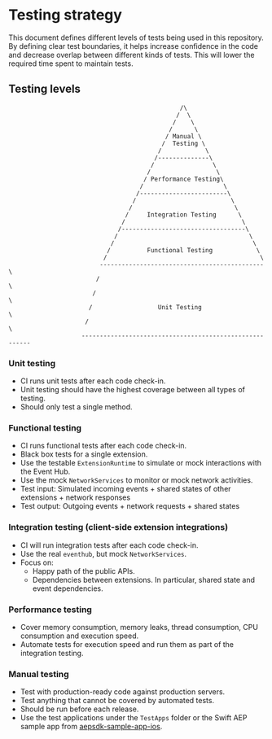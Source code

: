 # Testing strategy

This document defines different levels of tests being used in this repository. By defining clear test boundaries, it helps increase confidence in the code and decrease overlap between different kinds of tests. This will lower the required time spent to maintain tests.

## Testing levels


                                                   /\                                
                                                  /  \                               
                                                 /    \                              
                                                /      \                             
                                               / Manual \                            
                                              /  Testing \                           
                                             /            \                          
                                            /--------------\                         
                                           /                \                        
                                          /                  \                       
                                         / Performance Testing\                      
                                        /                      \                     
                                       /------------------------\                    
                                      /                          \                   
                                     /                            \                  
                                    /     Integration Testing      \                 
                                   /                                \                
                                  /----------------------------------\               
                                 /                                    \              
                                /                                      \             
                               /          Functional Testing            \            
                              /                                          \           
                             ---------------------------------------------\          
                            /                                              \         
                           /                                                \        
                          /                  Unit Testing                    \       
                         /                                                    \      
                        --------------------------------------------------------       


### Unit testing

* CI runs unit tests after each code check-in.
* Unit testing should have the highest coverage between all types of testing.
* Should only test a single method.

### Functional testing

* CI runs functional tests after each code check-in.
* Black box tests for a single extension.
* Use the testable `ExtensionRuntime` to simulate or mock interactions with the Event Hub.
* Use the mock `NetworkServices` to monitor or mock network activities.
* Test input: Simulated incoming events + shared states of other extensions + network responses
* Test output: Outgoing events + network requests + shared states

### Integration testing (client-side extension integrations)

* CI will run integration tests after each code check-in.
* Use the real `eventhub`, but mock `NetworkServices`.
* Focus on:
    - Happy path of the public APIs.
    - Dependencies between extensions. In particular, shared state and event dependencies.

### Performance testing

* Cover memory consumption, memory leaks, thread consumption, CPU consumption and execution speed.
* Automate tests for execution speed and run them as part of the integration testing.

### Manual testing

* Test with production-ready code against production servers.
* Test anything that cannot be covered by automated tests.
* Should be run before each release.
* Use the test applications under the `TestApps` folder or the Swift AEP sample app from [aepsdk-sample-app-ios](https://github.com/adobe/aepsdk-sample-app-ios).
